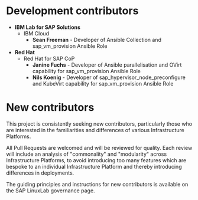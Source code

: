 # Development contributors

- **IBM Lab for SAP Solutions**
  - IBM Cloud
    - **Sean Freeman** - Developer of Ansible Collection and sap_vm_provision Ansible Role
- **Red Hat**
  - Red Hat for SAP CoP
    - **Janine Fuchs** - Developer of Ansible parallelisation and OVirt capability for sap_vm_provision Ansible Role
    - **Nils Koenig** - Developer of sap_hypervisor_node_preconfigure and KubeVirt capability for sap_vm_provision Ansible Role

# New contributors

This project is consistently seeking new contributors, particularly those who are interested in the familiarities and differences of various Infrastructure Platforms.

All Pull Requests are welcomed and will be reviewed for quality. Each review will include an analysis of "commonality" and "modularity" across Infrastructure Platforms, to avoid introducing too many features which are bespoke to an individual Infrastructure Platform and thereby introducing differences in deployments.

The guiding principles and instructions for new contributors is available on the SAP LinuxLab governance page.
